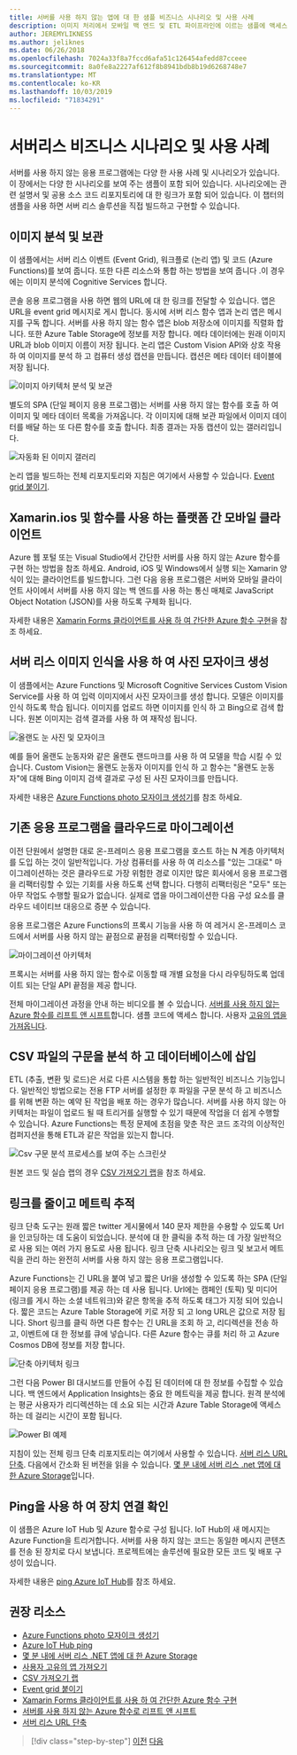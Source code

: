 ```yaml
---
title: 서버를 사용 하지 않는 앱에 대 한 샘플 비즈니스 시나리오 및 사용 사례
description: 이미지 처리에서 모바일 백 엔드 및 ETL 파이프라인에 이르는 샘플에 액세스 하 여 실습 방식으로 서버 리스를 알아보세요.
author: JEREMYLIKNESS
ms.author: jeliknes
ms.date: 06/26/2018
ms.openlocfilehash: 7024a33f8a7fccd6afa51c126454afedd87cceee
ms.sourcegitcommit: 8a0fe8a2227af612f8b8941bdb8b19d6268748e7
ms.translationtype: MT
ms.contentlocale: ko-KR
ms.lasthandoff: 10/03/2019
ms.locfileid: "71834291"
---
```

# <a name="serverless-business-scenarios-and-use-cases"></a>서버리스 비즈니스 시나리오 및 사용 사례

서버를 사용 하지 않는 응용 프로그램에는 다양 한 사용 사례 및 시나리오가 있습니다. 이 장에서는 다양 한 시나리오를 보여 주는 샘플이 포함 되어 있습니다. 시나리오에는 관련 설명서 및 공용 소스 코드 리포지토리에 대 한 링크가 포함 되어 있습니다. 이 챕터의 샘플을 사용 하면 서버 리스 솔루션을 직접 빌드하고 구현할 수 있습니다.

## <a name="analyze-and-archive-images"></a>이미지 분석 및 보관

이 샘플에서는 서버 리스 이벤트 (Event Grid), 워크플로 (논리 앱) 및 코드 (Azure Functions)를 보여 줍니다. 또한 다른 리소스와 통합 하는 방법을 보여 줍니다 .이 경우에는 이미지 분석에 Cognitive Services 합니다.

콘솔 응용 프로그램을 사용 하면 웹의 URL에 대 한 링크를 전달할 수 있습니다. 앱은 URL을 event grid 메시지로 게시 합니다. 동시에 서버 리스 함수 앱과 논리 앱은 메시지를 구독 합니다. 서버를 사용 하지 않는 함수 앱은 blob 저장소에 이미지를 직렬화 합니다. 또한 Azure Table Storage에 정보를 저장 합니다. 메타 데이터에는 원래 이미지 URL과 blob 이미지 이름이 저장 됩니다. 논리 앱은 Custom Vision API와 상호 작용 하 여 이미지를 분석 하 고 컴퓨터 생성 캡션을 만듭니다. 캡션은 메타 데이터 테이블에 저장 됩니다.

![이미지 아키텍처 분석 및 보관](./media/image-processing-example.png)

별도의 SPA (단일 페이지 응용 프로그램)는 서버를 사용 하지 않는 함수를 호출 하 여 이미지 및 메타 데이터 목록을 가져옵니다. 각 이미지에 대해 보관 파일에서 이미지 데이터를 배달 하는 또 다른 함수를 호출 합니다. 최종 결과는 자동 캡션이 있는 갤러리입니다.

![자동화 된 이미지 갤러리](./media/automated-image-gallery.png)

논리 앱을 빌드하는 전체 리포지토리와 지침은 여기에서 사용할 수 있습니다. [Event grid 붙이기](https://github.com/JeremyLikness/Event-Grid-Glue).

## <a name="cross-platform-mobile-client-using-xamarinforms-and-functions"></a>Xamarin.ios 및 함수를 사용 하는 플랫폼 간 모바일 클라이언트

Azure 웹 포털 또는 Visual Studio에서 간단한 서버를 사용 하지 않는 Azure 함수를 구현 하는 방법을 참조 하세요. Android, iOS 및 Windows에서 실행 되는 Xamarin 양식이 있는 클라이언트를 빌드합니다. 그런 다음 응용 프로그램은 서버와 모바일 클라이언트 사이에서 서버를 사용 하지 않는 백 엔드를 사용 하는 통신 매체로 JavaScript Object Notation (JSON)를 사용 하도록 구체화 됩니다.

자세한 내용은 [Xamarin Forms 클라이언트를 사용 하 여 간단한 Azure 함수 구현](https://azure.microsoft.com/resources/samples/functions-xamarin-getting-started/)을 참조 하세요.

## <a name="generate-a-photo-mosaic-with-serverless-image-recognition"></a>서버 리스 이미지 인식을 사용 하 여 사진 모자이크 생성

이 샘플에서는 Azure Functions 및 Microsoft Cognitive Services Custom Vision Service를 사용 하 여 입력 이미지에서 사진 모자이크를 생성 합니다. 모델은 이미지를 인식 하도록 학습 됩니다. 이미지를 업로드 하면 이미지를 인식 하 고 Bing으로 검색 합니다. 원본 이미지는 검색 결과를 사용 하 여 재작성 됩니다.

![올랜도 눈 사진 및 모자이크](./media/orlando-eye-both.png)

예를 들어 올랜도 눈동자와 같은 올랜도 랜드마크를 사용 하 여 모델을 학습 시킬 수 있습니다. Custom Vision는 올랜도 눈동자 이미지를 인식 하 고 함수는 "올랜도 눈동자"에 대해 Bing 이미지 검색 결과로 구성 된 사진 모자이크를 만듭니다.

자세한 내용은 [Azure Functions photo 모자이크 생성기](https://azure.microsoft.com/resources/samples/functions-dotnet-photo-mosaic/)를 참조 하세요.

## <a name="migrate-an-existing-application-to-the-cloud"></a>기존 응용 프로그램을 클라우드로 마이그레이션

이전 단원에서 설명한 대로 온-프레미스 응용 프로그램을 호스트 하는 N 계층 아키텍처를 도입 하는 것이 일반적입니다. 가상 컴퓨터를 사용 하 여 리소스를 "있는 그대로" 마이그레이션하는 것은 클라우드로 가장 위험한 경로 이지만 많은 회사에서 응용 프로그램을 리팩터링할 수 있는 기회를 사용 하도록 선택 합니다. 다행히 리팩터링은 "모두" 또는 아무 작업도 수행할 필요가 없습니다. 실제로 앱을 마이그레이션한 다음 구성 요소를 클라우드 네이티브 대응으로 증분 수 있습니다.

응용 프로그램은 Azure Functions의 프록시 기능을 사용 하 여 레거시 온-프레미스 코드에서 서버를 사용 하지 않는 끝점으로 끝점을 리팩터링할 수 있습니다.

![마이그레이션 아키텍처](./media/migration-architecture.png)

프록시는 서버를 사용 하지 않는 함수로 이동할 때 개별 요청을 다시 라우팅하도록 업데이트 되는 단일 API 끝점을 제공 합니다.

전체 마이그레이션 과정을 안내 하는 비디오를 볼 수 있습니다. [서버를 사용 하지 않는 Azure 함수를 리프트 앤 시프트](https://channel9.msdn.com/Events/Connect/2017/E102)합니다. 샘플 코드에 액세스 합니다. 사용자 [고유의 앱을 가져옵니다](https://github.com/JeremyLikness/bring-own-app-connect-17).

## <a name="parse-a-csv-file-and-insert-into-a-database"></a>CSV 파일의 구문을 분석 하 고 데이터베이스에 삽입

ETL (추출, 변환 및 로드)은 서로 다른 시스템을 통합 하는 일반적인 비즈니스 기능입니다. 일반적인 방법으로는 전용 FTP 서버를 설정한 후 파일을 구문 분석 하 고 비즈니스를 위해 변환 하는 예약 된 작업을 배포 하는 경우가 많습니다. 서버를 사용 하지 않는 아키텍처는 파일이 업로드 될 때 트리거를 실행할 수 있기 때문에 작업을 더 쉽게 수행할 수 있습니다. Azure Functions는 특정 문제에 초점을 맞춘 작은 코드 조각의 이상적인 컴퍼지션을 통해 ETL과 같은 작업을 있는지 합니다.

![Csv 구문 분석 프로세스를 보여 주는 스크린샷](./media/serverless-business-scenarios/csv-parse-database-import.png)

원본 코드 및 실습 랩의 경우 [CSV 가져오기 랩](https://github.com/JeremyLikness/azure-fn-file-process-hol)을 참조 하세요.

## <a name="shorten-links-and-track-metrics"></a>링크를 줄이고 메트릭 추적

링크 단축 도구는 원래 짧은 twitter 게시물에서 140 문자 제한을 수용할 수 있도록 Url을 인코딩하는 데 도움이 되었습니다. 분석에 대 한 클릭을 추적 하는 데 가장 일반적으로 사용 되는 여러 가지 용도로 사용 됩니다. 링크 단축 시나리오는 링크 및 보고서 메트릭을 관리 하는 완전히 서버를 사용 하지 않는 응용 프로그램입니다.

Azure Functions는 긴 URL을 붙여 넣고 짧은 Url을 생성할 수 있도록 하는 SPA (단일 페이지 응용 프로그램)를 제공 하는 데 사용 됩니다. Url에는 캠페인 (토픽) 및 미디어 (링크를 게시 하는 소셜 네트워크)와 같은 항목을 추적 하도록 태그가 지정 되어 있습니다. 짧은 코드는 Azure Table Storage에 키로 저장 되 고 long URL은 값으로 저장 됩니다. Short 링크를 클릭 하면 다른 함수는 긴 URL을 조회 하 고, 리디렉션을 전송 하 고, 이벤트에 대 한 정보를 큐에 넣습니다. 다른 Azure 함수는 큐를 처리 하 고 Azure Cosmos DB에 정보를 저장 합니다.

![단축 아키텍처 링크](./media/link-shortener-architecture.png)

그런 다음 Power BI 대시보드를 만들어 수집 된 데이터에 대 한 정보를 수집할 수 있습니다. 백 엔드에서 Application Insights는 중요 한 메트릭을 제공 합니다. 원격 분석에는 평균 사용자가 리디렉션하는 데 소요 되는 시간과 Azure Table Storage에 액세스 하는 데 걸리는 시간이 포함 됩니다.

![Power BI 예제](./media/power-bi-example.png)

지침이 있는 전체 링크 단축 리포지토리는 여기에서 사용할 수 있습니다. [서버 리스 URL 단축](https://github.com/jeremylikness/serverless-url-shortener). 다음에서 간소화 된 버전을 읽을 수 있습니다. [몇 분 내에 서버 리스 .net 앱에 대 한 Azure Storage](https://devblogs.microsoft.com/aspnet/azure-storage-for-serverless-net-apps-in-minutes/)입니다.

## <a name="verify-device-connectivity-using-a-ping"></a>Ping을 사용 하 여 장치 연결 확인

이 샘플은 Azure IoT Hub 및 Azure 함수로 구성 됩니다. IoT Hub의 새 메시지는 Azure Function을 트리거합니다. 서버를 사용 하지 않는 코드는 동일한 메시지 콘텐츠를 전송 된 장치로 다시 보냅니다. 프로젝트에는 솔루션에 필요한 모든 코드 및 배포 구성이 있습니다.

자세한 내용은 [ping Azure IoT Hub](https://azure.microsoft.com/resources/samples/iot-hub-node-ping/)를 참조 하세요.

## <a name="recommended-resources"></a>권장 리소스

* [Azure Functions photo 모자이크 생성기](https://azure.microsoft.com/resources/samples/functions-dotnet-photo-mosaic/)
* [Azure IoT Hub ping](https://azure.microsoft.com/resources/samples/iot-hub-node-ping/)
* [몇 분 내에 서버 리스 .NET 앱에 대 한 Azure Storage](https://devblogs.microsoft.com/aspnet/azure-storage-for-serverless-net-apps-in-minutes/)
* [사용자 고유의 앱 가져오기](https://github.com/JeremyLikness/bring-own-app-connect-17)
* [CSV 가져오기 랩](https://github.com/JeremyLikness/azure-fn-file-process-hol)
* [Event grid 붙이기](https://github.com/JeremyLikness/Event-Grid-Glue)
* [Xamarin Forms 클라이언트를 사용 하 여 간단한 Azure 함수 구현](https://azure.microsoft.com/resources/samples/functions-xamarin-getting-started/)
* [서버를 사용 하지 않는 Azure 함수로 리프트 앤 시프트](https://channel9.msdn.com/Events/Connect/2017/E102)
* [서버 리스 URL 단축](https://github.com/jeremylikness/serverless-url-shortener)

>[!div class="step-by-step"]
>[이전](orchestration-patterns.md)
>[다음](serverless-conclusion.md)
